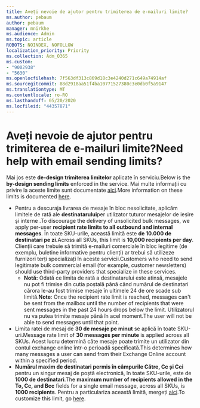 ```yaml
---
title: Aveți nevoie de ajutor pentru trimiterea de e-mailuri limite?
ms.author: pebaum
author: pebaum
manager: mnirkhe
ms.audience: Admin
ms.topic: article
ROBOTS: NOINDEX, NOFOLLOW
localization_priority: Priority
ms.collection: Adm_O365
ms.custom:
- "9002938"
- "5630"
ms.openlocfilehash: 7f563df313c869d18c3e4240d271c649a74914af
ms.sourcegitcommit: 88d2918aa51f4ba10771527380c3e0db0f5a9147
ms.translationtype: MT
ms.contentlocale: ro-RO
ms.lasthandoff: 05/20/2020
ms.locfileid: "44357871"
---
```

# <a name="need-help-with-email-sending-limits"></a><span data-ttu-id="75cc7-102">Aveți nevoie de ajutor pentru trimiterea de e-mailuri limite?</span><span class="sxs-lookup"><span data-stu-id="75cc7-102">Need help with email sending limits?</span></span>

<span data-ttu-id="75cc7-103">Mai jos este **de-design trimiterea limitelor** aplicate în serviciu.</span><span class="sxs-lookup"><span data-stu-id="75cc7-103">Below is the **by-design sending limits** enforced in the service.</span></span> <span data-ttu-id="75cc7-104">Mai multe informații cu privire la aceste limite sunt documentate [aici](https://docs.microsoft.com/office365/servicedescriptions/exchange-online-service-description/exchange-online-limits#receiving-and-sending-limits).</span><span class="sxs-lookup"><span data-stu-id="75cc7-104">More information on these limits is documented [here](https://docs.microsoft.com/office365/servicedescriptions/exchange-online-service-description/exchange-online-limits#receiving-and-sending-limits).</span></span>

- <span data-ttu-id="75cc7-105">Pentru a descuraja livrarea de mesaje în bloc nesolicitate, aplicăm limitele de rată ale **destinatarului**per utilizator tuturor mesajelor de ieșire și interne .</span><span class="sxs-lookup"><span data-stu-id="75cc7-105">To discourage the delivery of unsolicited bulk messages, we apply per-user **recipient rate limits to all outbound and internal messages**.</span></span> <span data-ttu-id="75cc7-106">În toate SKU-urile, această limită este **de 10.000 de destinatari pe zi.**</span><span class="sxs-lookup"><span data-stu-id="75cc7-106">Across all SKUs, this limit is **10,000 recipients per day**.</span></span>  <span data-ttu-id="75cc7-107">Clienții care trebuie să trimită e-mailuri comerciale în bloc legitime (de exemplu, buletine informative pentru clienți) ar trebui să utilizeze furnizori terți specializați în aceste servicii.</span><span class="sxs-lookup"><span data-stu-id="75cc7-107">Customers who need to send legitimate bulk commercial email (for example, customer newsletters) should use third-party providers that specialize in these services.</span></span>
    - <span data-ttu-id="75cc7-108">**Notă:** Odată ce limita de rată a destinatarului este atinsă, mesajele nu pot fi trimise din cutia poștală până când numărul de destinatari cărora le-au fost trimise mesaje în ultimele 24 de ore scade sub limită.</span><span class="sxs-lookup"><span data-stu-id="75cc7-108">**Note**: Once the recipient rate limit is reached, messages can't be sent from the mailbox until the number of recipients that were sent messages in the past 24 hours drops below the limit.</span></span> <span data-ttu-id="75cc7-109">Utilizatorul nu va putea trimite mesaje până în acel moment.</span><span class="sxs-lookup"><span data-stu-id="75cc7-109">The user will not be able to send messages until that point.</span></span>
- <span data-ttu-id="75cc7-110">Limita ratei de mesaj de **30 de mesaje pe minut** se aplică în toate SKU-uri.</span><span class="sxs-lookup"><span data-stu-id="75cc7-110">Message rate limit of **30 messages per minute** is applied across all SKUs.</span></span> <span data-ttu-id="75cc7-111">Acest lucru determină câte mesaje poate trimite un utilizator din contul exchange online într-o perioadă specificată.</span><span class="sxs-lookup"><span data-stu-id="75cc7-111">This determines how many messages a user can send from their Exchange Online account within a specified period.</span></span>
- <span data-ttu-id="75cc7-112">**Numărul maxim de destinatari permis în câmpurile Către, Cc și Cci** pentru un singur mesaj de poștă electronică, în toate SKU-urile, este de **1000 de destinatari**.</span><span class="sxs-lookup"><span data-stu-id="75cc7-112">The **maximum number of recipients allowed in the To, Cc, and Bcc** fields for a single email message, across all SKUs, is **1000 recipients**.</span></span> <span data-ttu-id="75cc7-113">Pentru a particulariza această limită, mergeți [aici](https://techcommunity.microsoft.com/t5/exchange-team-blog/customizable-recipient-limits-in-office-365/ba-p/1183228).</span><span class="sxs-lookup"><span data-stu-id="75cc7-113">To customize this limit, go [here](https://techcommunity.microsoft.com/t5/exchange-team-blog/customizable-recipient-limits-in-office-365/ba-p/1183228).</span></span>
